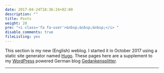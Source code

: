 ```yaml
---
date: 2017-04-24T18:36:24+02:00
description: ""
title: Posts
weight: 20
pre: "<i class='fa fa-user'>&nbsp;&nbsp;&nbsp;</i> "
disable_comments: true
fileListing: yes
---
```


This section is my new (English) weblog. I started it in October 2017 using a static site generator named [Hugo](https://gohugo.io/). These pages here are a supplement to my [WordPress](https://wordpress.com/) powered German blog [Gedankensplitter](http://www.peter.baumgartner.name/).
***
